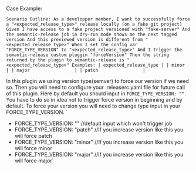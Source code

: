 Case Example:

`Scenario Outline: As a developper member, I want to successfully force a "<expected_release_type>" release locally (on a fake git project)
   Given I have access to a fake project versioned with "fake-server"
   And the semantic-release job in dry-run mode shows me the next tagged version
   And this previewed version is different from "<expected_release_type>"
   When I set the config var "FORCE_TYPE_VERSION" to "<expected_release_type>"
   And I trigger the semantic-release custom pluggin "forceVersion"
   Then the string returned by the plugin to semantic-release is "<expected_release_type>"
   Examples:
    | expected_release_type |
    | minor                 |
    | major                 |
    | patch                 |`

In this plugin we using version type(semver) to force our version if we need so. Then you will need to configure your .releaserc.yaml file for future call of this plugin. Here by default you should input in `FORCE_TYPE_VERSION: ““`. You have to do so in idea not to trigger force version in beginning and by default. To force your version you will need to change type input in your FORCE_TYPE_VERSION.
`
- FORCE_TYPE_VERSION: "" //default input which won't trigger job
- FORCE_TYPE_VERSION: "patch" //If you increase version like this you will force patch
- FORCE_TYPE_VERSION: "minor" //If you increase version like this you will force minor
- FORCE_TYPE_VERSION: "major" //If you increase version like this you will force major`
